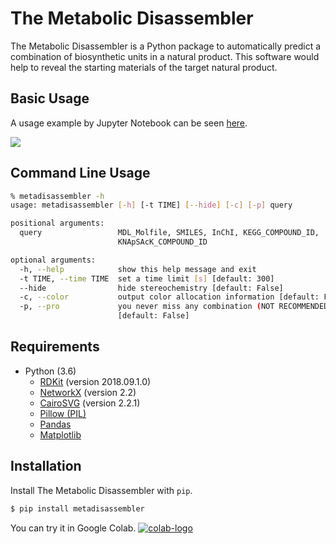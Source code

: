 # The Metabolic Disassembler

The Metabolic Disassembler is a Python package to automatically predict a combination of biosynthetic units in a natural product. This software would help to reveal the starting materials of the target natural product.  

  
## Basic Usage
A usage example by Jupyter Notebook can be seen [here](https://github.com/the-metabolic-disassembler/metadisassembler/blob/master/jupyter_usecase/basic_usage.ipynb).   

<img src="https://raw.githubusercontent.com/the-metabolic-disassembler/metadisassembler/master/jupyter_usecase/jupyter01.png">
   

## Command Line Usage

```bash
% metadisassembler -h
usage: metadisassembler [-h] [-t TIME] [--hide] [-c] [-p] query

positional arguments:
  query                 MDL_Molfile, SMILES, InChI, KEGG_COMPOUND_ID,
                        KNApSAcK_COMPOUND_ID

optional arguments:
  -h, --help            show this help message and exit
  -t TIME, --time TIME  set a time limit [s] [default: 300]
  --hide                hide stereochemistry [default: False]
  -c, --color           output color allocation information [default: False]
  -p, --pro             you never miss any combination (NOT RECOMMENDED).
                        [default: False]
```

## Requirements

- Python (3.6)
  - [RDKit](https://www.rdkit.org) (version 2018.09.1.0)
  - [NetworkX](https://networkx.github.io/documentation/stable/) (version 2.2)
  - [CairoSVG](https://cairosvg.org) (version 2.2.1)
  - [Pillow (PIL)](https://pillow.readthedocs.io/en/stable/)
  - [Pandas](https://pandas.pydata.org)
  - [Matplotlib](https://matplotlib.org)
  
## Installation

Install The Metabolic Disassembler with `pip`.  
  
```bash
$ pip install metadisassembler
```

You can try it in Google Colab. [![colab-logo](https://colab.research.google.com/assets/colab-badge.svg)](https://colab.research.google.com/github/the-metabolic-disassembler/metadisassembler/blob/master/jupyter_usecase/basic_usage_in_colab.ipynb)
